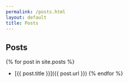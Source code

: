 ```yaml
---
permalink: /posts.html
layout: default
title: Posts
---
```


## Posts

{% for post in site.posts %}
* [{{ post.title }}]({{ post.url }})
{% endfor %}
